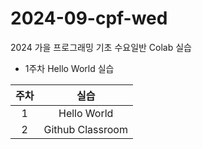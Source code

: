 # 2024-09-cpf-wed
2024 가을 프로그래밍 기초 수요일반 Colab 실습

* 1주차 Hello World 실습

| 주차 | 실습 |
|:-----:|:------:|
| 1  | Hello World |
| 2 | Github Classroom |
